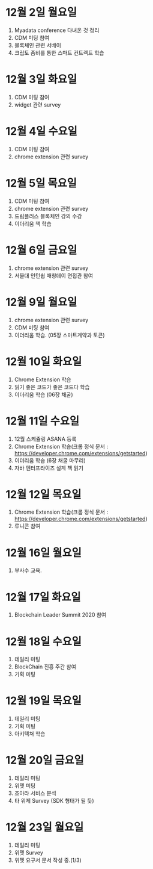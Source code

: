 
# 12월 2일 월요일

1. Myadata conference 다녀온 것 정리
2. CDM 미팅 참여
3. 블록체인 관련 서베이
4. 크립토 좀비를 통한 스마트 컨트렉트 학습

# 12월 3일 화요일

1. CDM 미팅 참여
2. widget 관련 survey

# 12월 4일 수요일

1. CDM 미팅 참여
2. chrome extension 관련 survey

# 12월 5일 목요일

1. CDM 미팅 참여
2. chrome extension 관련 survey
3. 드림플러스 블록체인 강의 수강
4. 이더리움 책 학습

# 12월 6일 금요일

1. chrome extension 관련 survey
2. 서울대 인턴쉽 매칭데이 면접관 참여

# 12월 9일 월요일

1. chrome extension 관련 survey
2. CDM 미팅 참여
3. 이더리움 학습. (05장 스마트계약과 토큰)

# 12월 10일 화요일

1. Chrome Extension 학습
2. 읽기 좋은 코드가 좋은 코드다 학습
3. 이더리움 학습 (06장 채굴)

# 12월 11일 수요일

1. 12월 스케쥴링 ASANA 등록
2. Chrome Extension 학습(크롬 정식 문서 : https://developer.chrome.com/extensions/getstarted)
3. 이더리움 학습 (6장 채굴 마무리)
4. 자바 엔터프라이즈 설계 책 읽기

# 12월 12일 목요일

1. Chrome Extension 학습(크롬 정식 문서 : https://developer.chrome.com/extensions/getstarted)
2. 루니콘 참여

# 12월 16일 월요일

1. 부사수 교육.

# 12월 17일 화요일

1. Blockchain Leader Summit 2020 참여

# 12월 18일 수요일

1. 데일리 미팅
2. BlockChain 진흥 주간 참여
3. 기획 미팅

# 12월 19일 목요일

1. 데일리 미팅
2. 기획 미팅
3. 아키텍쳐 학습

# 12월 20일 금요일

1. 데일리 미팅
2. 위젯 미팅
3. 조아라 서비스 분석
4. 타 위제 Survey (SDK 형태가 될 듯)

# 12월 23일 월요일

1. 데일리 미팅
2. 위젯 Survey
3. 위젯 요구서 문서 작성 중.(1/3)
